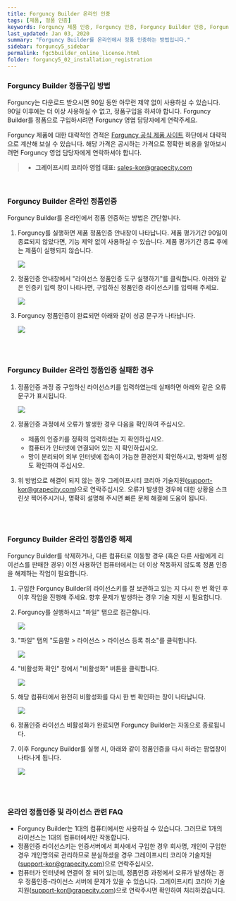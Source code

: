 ```yaml
---
title: Forguncy Builder 온라인 인증
tags: [제품, 정품 인증]
keywords: Forguncy 제품 인증, Forguncy 인증, Forguncy Builder 인증, Forguncy 정품, Forguncy 정품 인증, Forguncy Builder 정품, Forguncy Builder 정품 인증
last_updated: Jan 03, 2020
summary: "Forguncy Builder를 온라인에서 정품 인증하는 방법입니다."
sidebar: forguncy5_sidebar
permalink: fgc5builder_online_license.html
folder: forguncy5_02_installation_registration
---
```


### Forguncy Builder 정품구입 방법

Forguncy는 다운로드 받으시면 90일 동안 아무런 제약 없이 사용하실 수 있습니다. 90일 이후에는 더 이상 사용하실 수 없고, 정품구입을 하셔야 합니다. Forguncy Builder를 정품으로 구입하시려면 Forguncy 영엽 담당자에게 연락주세요.

Forguncy 제품에 대한 대략적인 견적은 [Forguncy 공식 제품 사이트](https://www.grapecity.co.kr/solutions/forguncy) 하단에서 대략적으로 계산해 보실 수 있습니다. 해당 가격은 공시하는 가격으로 정확한 비용을 알아보시려면 Forguncy 영업 담당자에게 연락하셔야 합니다.

> - **그레이프시티 코리아 영업 대표:** [sales-kor@grapecity.com](mailto:sales-kor@grapecity.com)

<br />

### Forguncy Builder 온라인 정품인증

Forguncy Builder를 온라인에서 정품 인증하는 방법은 간단합니다. 

1. Forguncy를 실행하면 제품 정품인증 안내창이 나타납니다. 제품 평가기간 90일이 종료되지 않았다면, 기능 제약 없이 사용하실 수 있습니다. 제품 평가기간 종료 후에는 제품이 실행되지 않습니다.

    ![]({{site.url}}/images/forguncy5/license_register01.png)

2. 정품인증 안내창에서 "라이선스 정품인증 도구 실행하기"를 클릭합니다. 아래와 같은 인증키 입력 창이 나타나면, 구입하신 정품인증 라이선스키를 입력해 주세요.

    ![]({{site.url}}/images/forguncy5/license_register02.png)

3. Forguncy 정품인증이 완료되면 아래와 같이 성공 문구가 나타납니다.

    ![]({{site.url}}/images/forguncy5/license_register03.png)

<br /><br />

### Forguncy Builder 온라인 정품인증 실패한 경우

1. 정품인증 과정 중 구입하신 라이선스키를 입력하였는데 실패하면 아래와 같은 오류 문구가 표시됩니다.

    ![]({{site.url}}/images/forguncy5/license_register04.png)

2. 정품인증 과정에서 오류가 발생한 경우 다음을 확인하여 주십시오.

    * 제품의 인증키를 정확히 입력하셨는 지 확인하십시오.
    * 컴퓨터가 인터넷에 연결되어 있는 지 확인하십시오.
    * 망이 분리되어 외부 인터넷에 접속이 가능한 환경인지 확인하시고, 방화벽 설정도 확인하여 주십시오.

3. 위 방법으로 해결이 되지 않는 경우 그레이프시티 코리아 기술지원([support-kor@grapecity.com](mailto:support-kor@grapecity.com))으로 연락주십시오. 오류가 발생한 경우에 대한 상황을 스크린샷 찍어주시거나, 명확히 설명해 주시면 빠른 문제 해결에 도움이 됩니다. 

<br /><br />

### Forguncy Builder 온라인 정품인증 해제

Forguncy Builder를 삭제하거나, 다른 컴퓨터로 이동할 경우 (혹은 다른 사람에게 리이선스를 판매한 경우) 이전 사용하던 컴퓨터에서는 더 이상 작동하지 않도록 정품 인증을 해제하는 작업이 필요합니다.

1. 구입한 Forguncy Builder의 라이선스키를 잘 보관하고 있는 지 다시 한 번 확인 후 이후 작업을 진행해 주세요. 향후 문제가 발생하는 경우 기술 지원 시 필요합니다.

2. Forguncy를 실행하시고 "파일" 탭으로 접근합니다.

    ![]({{site.url}}/images/forguncy5/license_unregister01.png)

3. "파일" 탭의 "도움말 > 라이선스 > 라이선스 등록 취소"를 클릭합니다.

    ![]({{site.url}}/images/forguncy5/license_unregister02.png)

4. "비활성화 확인" 창에서 "비활성화" 버튼을 클릭합니다.

    ![]({{site.url}}/images/forguncy5/license_unregister03.png)

5. 해당 컴퓨터에서 완전히 비활성화를 다시 한 번 확인하는 창이 나타납니다.

    ![]({{site.url}}/images/forguncy5/license_unregister04.png)

6. 정품인증 라이선스 비활성화가 완료되면 Forguncy Builder는 자동으로 종료됩니다.

7. 이후 Forguncy Builder를 실행 시, 아래와 같이 정품인증을 다시 하라는 팜업창이 나타나게 됩니다.

    ![]({{site.url}}/images/forguncy5/license_register01.png)

<br /><br />

### 온라인 정품인증 및 라이선스 관련 FAQ

* Forguncy Builder는 1대의 컴퓨터에서만 사용하실 수 있습니다. 그러므로 1개의 라이선스는 1대의 컴퓨터에서만 작동합니다.
* 정품인증 라이선스키는 인증서버에서 회사에서 구입한 경우 회사명, 개인이 구입한 경우 개인명의로 관리하므로 분실하셨을 경우 그레이프시티 코리아 기술지원([support-kor@grapecity.com](support-kor@grapecity.com))으로 연락주십시오.
* 컴퓨터가 인터넷에 연결이 잘 되어 있는데, 정품인증 과정에서 오류가 발생하는 경우 정품인증-라이선스 서버에 문제가 있을 수 있습니다. 그레이프시티 코리아 기술지원([support-kor@grapecity.com](support-kor@grapecity.com))으로 연락주시면 확인하여 처리하겠습니다.

<br /><br />
